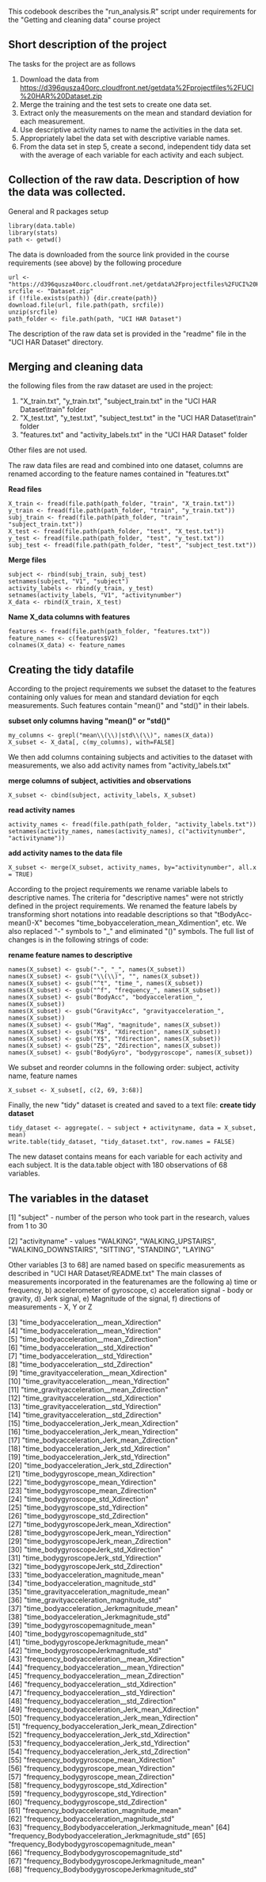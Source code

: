 This codebook describes the "run_analysis.R" script under requirements for the "Getting and cleaning data" course project
## Short description of the project

The tasks for the project are as follows
1. Download the data from
https://d396qusza40orc.cloudfront.net/getdata%2Fprojectfiles%2FUCI%20HAR%20Dataset.zip
2. Merge the training and the test sets to create one data set.
3. Extract only the measurements on the mean and standard deviation for each measurement.
4. Use descriptive activity names to name the activities in the data set.
5. Appropriately label the data set with descriptive variable names.
6. From the data set in step 5, create a second, independent tidy data set with the average of each variable for each activity and each subject. 

## Collection of the raw data. Description of how the data was collected.

General and R packages setup

```
library(data.table)
library(stats)
path <- getwd()
```

The data is downloaded from the source link provided in the course requirements (see above) by the following procedure

```
url <- "https://d396qusza40orc.cloudfront.net/getdata%2Fprojectfiles%2FUCI%20HAR%20Dataset.zip"
srcfile <- "Dataset.zip"
if (!file.exists(path)) {dir.create(path)}
download.file(url, file.path(path, srcfile))
unzip(srcfile)
path_folder <- file.path(path, "UCI HAR Dataset")
```

The description of the raw data set is provided in the "readme" file in the "UCI HAR Dataset" directory.

## Merging and cleaning data

the following files from the raw dataset are used in the project:
1. "X_train.txt", "y_train.txt", "subject_train.txt" in the  "UCI HAR Dataset\train" folder
2. "X_test.txt", "y_test.txt", "subject_test.txt" in the "UCI HAR Dataset\train" folder
3. "features.txt" and "activity_labels.txt" in the "UCI HAR Dataset" folder

Other files are not used.

The raw data files are read and combined into one dataset, columns are renamed according to the feature names contained in "features.txt"

**Read files**
```
X_train <- fread(file.path(path_folder, "train", "X_train.txt"))
y_train <- fread(file.path(path_folder, "train", "y_train.txt"))
subj_train <- fread(file.path(path_folder, "train", "subject_train.txt"))
X_test <- fread(file.path(path_folder, "test", "X_test.txt"))
y_test <- fread(file.path(path_folder, "test", "y_test.txt"))
subj_test <- fread(file.path(path_folder, "test", "subject_test.txt"))
```

**Merge files**
```
subject <- rbind(subj_train, subj_test)
setnames(subject, "V1", "subject")
activity_labels <- rbind(y_train, y_test)
setnames(activity_labels, "V1", "activitynumber")
X_data <- rbind(X_train, X_test)

```
**Name X_data columns with features**
```
features <- fread(file.path(path_folder, "features.txt"))
feature_names <- c(features$V2)
colnames(X_data) <- feature_names
```

## Creating the tidy datafile

According to the project requirements we subset the dataset to the features containing only values for mean and standard deviation for eqch measurements. Such features contain "mean()" and "std()" in their labels.

**subset only columns having "mean()" or "std()"**

``` 
my_columns <- grepl("mean\\(\\)|std\\(\\)", names(X_data))
X_subset <- X_data[, c(my_columns), with=FALSE]
```

We then add columns containing subjects and activities to the dataset with measurements, we also add activity names from "activity_labels.txt"

**merge columns of subject, activities and observations**
```
X_subset <- cbind(subject, activity_labels, X_subset)
```

**read activity names**
```
activity_names <- fread(file.path(path_folder, "activity_labels.txt"))
setnames(activity_names, names(activity_names), c("activitynumber", "activityname"))
```

**add activity names to the data file**

```
X_subset <- merge(X_subset, activity_names, by="activitynumber", all.x = TRUE)
```

According to the project requirements we rename variable labels to descriptive names.  The criteria for "descriptive names" were not strictly defined in the project requirements. We renamed the feature labels by transforming short notations into readable  descriptions so that "tBodyAcc-mean()-X" becomes "time_bobyacceleration_mean_Xdimention", etc.  We also replaced "-" symbols to "_" and eliminated "()" symbols.  The full list of changes is in the following strings of code:

**rename feature names to descriptive**

```
names(X_subset) <- gsub("-", "_", names(X_subset))
names(X_subset) <- gsub("\\(\\)", "", names(X_subset))
names(X_subset) <- gsub("^t", "time_", names(X_subset))
names(X_subset) <- gsub("^f", "frequency_", names(X_subset))
names(X_subset) <- gsub("BodyAcc", "bodyacceleration_", names(X_subset))
names(X_subset) <- gsub("GravityAcc", "gravityacceleration_", names(X_subset))
names(X_subset) <- gsub("Mag", "magnitude", names(X_subset))
names(X_subset) <- gsub("X$", "Xdirection", names(X_subset))
names(X_subset) <- gsub("Y$", "Ydirection", names(X_subset))
names(X_subset) <- gsub("Z$", "Zdirection", names(X_subset))
names(X_subset) <- gsub("BodyGyro", "bodygyroscope", names(X_subset))
```

We subset and reorder columns in the following order: subject, activity name, feature names

```
X_subset <- X_subset[, c(2, 69, 3:68)]
```

Finally, the new "tidy" dataset is created and saved to a text file:
**create tidy dataset**
```
tidy_dataset <- aggregate(. ~ subject + activityname, data = X_subset, mean)
write.table(tidy_dataset, "tidy_dataset.txt", row.names = FALSE)
```

The new dataset contains means for each variable for each activity and each subject.
It is the data.table object with 180 observations of 68 variables.

## The variables in the dataset

[1] "subject"   - number of the person who took part in the research, values from 1 to 30                                        
 
[2] "activityname" - values "WALKING", "WALKING_UPSTAIRS", "WALKING_DOWNSTAIRS", "SITTING", "STANDING", "LAYING"

Other variables [3 to 68] are named based on specific measurements as described in "UCI HAR Dataset/README.txt"
The main classes of measurements incorporated in the featurenames are the following
a) time or frequency, 
b) accelerometer of gyroscope, 
c) acceleration signal - body or gravity, 
d) Jerk signal, 
e) Magnitude of the signal, 
f) directions of measurements - X, Y or Z 

[3] "time_bodyacceleration__mean_Xdirection"           
[4] "time_bodyacceleration__mean_Ydirection"           
[5] "time_bodyacceleration__mean_Zdirection"           
[6] "time_bodyacceleration__std_Xdirection"            
[7] "time_bodyacceleration__std_Ydirection"            
[8] "time_bodyacceleration__std_Zdirection"            
[9] "time_gravityacceleration__mean_Xdirection"        
[10] "time_gravityacceleration__mean_Ydirection"        
[11] "time_gravityacceleration__mean_Zdirection"        
[12] "time_gravityacceleration__std_Xdirection"         
[13] "time_gravityacceleration__std_Ydirection"         
[14] "time_gravityacceleration__std_Zdirection"         
[15] "time_bodyacceleration_Jerk_mean_Xdirection"       
[16] "time_bodyacceleration_Jerk_mean_Ydirection"       
[17] "time_bodyacceleration_Jerk_mean_Zdirection"       
[18] "time_bodyacceleration_Jerk_std_Xdirection"        
[19] "time_bodyacceleration_Jerk_std_Ydirection"        
[20] "time_bodyacceleration_Jerk_std_Zdirection"        
[21] "time_bodygyroscope_mean_Xdirection"               
[22] "time_bodygyroscope_mean_Ydirection"               
[23] "time_bodygyroscope_mean_Zdirection"               
[24] "time_bodygyroscope_std_Xdirection"                
[25] "time_bodygyroscope_std_Ydirection"                
[26] "time_bodygyroscope_std_Zdirection"                
[27] "time_bodygyroscopeJerk_mean_Xdirection"           
[28] "time_bodygyroscopeJerk_mean_Ydirection"           
[29] "time_bodygyroscopeJerk_mean_Zdirection"           
[30] "time_bodygyroscopeJerk_std_Xdirection"            
[31] "time_bodygyroscopeJerk_std_Ydirection"            
[32] "time_bodygyroscopeJerk_std_Zdirection"            
[33] "time_bodyacceleration_magnitude_mean"             
[34] "time_bodyacceleration_magnitude_std"              
[35] "time_gravityacceleration_magnitude_mean"          
[36] "time_gravityacceleration_magnitude_std"           
[37] "time_bodyacceleration_Jerkmagnitude_mean"         
[38] "time_bodyacceleration_Jerkmagnitude_std"          
[39] "time_bodygyroscopemagnitude_mean"                 
[40] "time_bodygyroscopemagnitude_std"                  
[41] "time_bodygyroscopeJerkmagnitude_mean"             
[42] "time_bodygyroscopeJerkmagnitude_std"              
[43] "frequency_bodyacceleration__mean_Xdirection"      
[44] "frequency_bodyacceleration__mean_Ydirection"      
[45] "frequency_bodyacceleration__mean_Zdirection"      
[46] "frequency_bodyacceleration__std_Xdirection"       
[47] "frequency_bodyacceleration__std_Ydirection"       
[48] "frequency_bodyacceleration__std_Zdirection"       
[49] "frequency_bodyacceleration_Jerk_mean_Xdirection"  
[50] "frequency_bodyacceleration_Jerk_mean_Ydirection"  
[51] "frequency_bodyacceleration_Jerk_mean_Zdirection"  
[52] "frequency_bodyacceleration_Jerk_std_Xdirection"   
[53] "frequency_bodyacceleration_Jerk_std_Ydirection"   
[54] "frequency_bodyacceleration_Jerk_std_Zdirection"   
[55] "frequency_bodygyroscope_mean_Xdirection"          
[56] "frequency_bodygyroscope_mean_Ydirection"          
[57] "frequency_bodygyroscope_mean_Zdirection"          
[58] "frequency_bodygyroscope_std_Xdirection"           
[59] "frequency_bodygyroscope_std_Ydirection"           
[60] "frequency_bodygyroscope_std_Zdirection"           
[61] "frequency_bodyacceleration_magnitude_mean"        
[62] "frequency_bodyacceleration_magnitude_std"         
[63] "frequency_Bodybodyacceleration_Jerkmagnitude_mean"
[64] "frequency_Bodybodyacceleration_Jerkmagnitude_std" 
[65] "frequency_Bodybodygyroscopemagnitude_mean"        
[66] "frequency_Bodybodygyroscopemagnitude_std"         
[67] "frequency_BodybodygyroscopeJerkmagnitude_mean"    
[68] "frequency_BodybodygyroscopeJerkmagnitude_std"
